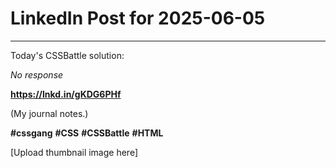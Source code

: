 # LinkedIn Post for 2025-06-05

---

Today's CSSBattle solution:

_No response_

**https://lnkd.in/gKDG6PHf**

(My journal notes.)

**#cssgang** **#CSS** **#CSSBattle** **#HTML**

[Upload thumbnail image here]
